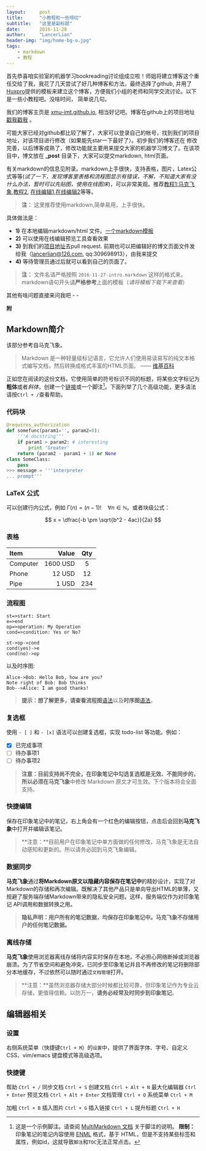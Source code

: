 ```yaml
---
layout:     post
title:      "小教程和一些唠叨"
subtitle:   "这里是副标题"
date:       2016-11-28
author:     "LancerLian"
header-img: "img/home-bg-o.jpg"
tags:
    - markdown
    - 教程
---
```


首先恭喜咱实验室的机器学习bookreading讨论组成立啦！师姐将建立博客这个重任交给了我，我花了几天尝试了好几种博客和方法，最终选择了github,
并用了[Huxpro](https://github.com/Huxpro)提供的模板来建立这个博客，方便我们小组的老师和同学交流讨论。以下是一些小教程吧。没啥时间，
简单说几句。

我们的博客主页是 [xmu-imt.github.io](https://xmu-imt.github.io), 相当好记吧。博客在github上的项目地址[戳我戳我](https://github.com/XMU-IMT/xmu-imt.github.io) 。

可能大家已经对github都比较了解了，大家可以登录自己的帐号，找到我们的项目地址，对该项目进行修改（如果能先star一下最好了）。初步我们的博客还在
修改完善，以后博客成熟了，修改功能就主要用来提交大家的机器学习博文了。在该项目中，博文放在 **_post** 目录下，大家可以提交markdown, html页面。

有关markdown的信息见附录。markdown上手很快，支持表格，图片，Latex公式等等(*试了一下，发现博客里表格和流程图显示有错误，不解，不知道大家有没什么办法，暂时可以先贴图，使用在线图床*)，可以非常美观。推荐[教程1:马克飞象](https://maxiang.io/),[教程2](http://www.jianshu.com/p/7bd23251da0a),
[在线编辑1](https://maxiang.io/),[在线编辑2](https://www.zybuluo.com/mdeditor)等等。

> **注：** 这里推荐使用markdown,简单易用，上手很快。

具体做法是：

- **1)** 在本地编辑markdown/html 文件。[一个markdown模板](https://github.com/Huxpro/huxblog-boilerplate/blob/master/_posts/2015-09-22-js-version.markdown)
- **2)** 可以使用在线编辑预览工具查看效果
- **3)** 到我们的[项目地址](https://github.com/XMU-IMT/xmu-imt.github.io)去pull request. 前期也可以把编辑好的博文页面文件发给我（lancerlian@126.com, qq:309698913），由我来提交
- **4)** 等待管理员通过后就可以看到自己的页面了。

> **注：** 文件名请严格按照 `2016-11-27-intro.markdown` 这样的格式来，markdown语句开头请**严格参考**上面的模板（*请将模板下载下来查看*）

其他有啥问题直接来问我吧 - -


**附**

## Markdown简介

该部分参考自马克飞象。

> Markdown 是一种轻量级标记语言，它允许人们使用易读易写的纯文本格式编写文档，然后转换成格式丰富的HTML页面。    —— [维基百科](https://zh.wikipedia.org/wiki/Markdown)

正如您在阅读的这份文档，它使用简单的符号标识不同的标题，将某些文字标记为**粗体**或者*斜体*，创建一个[链接](http://www.example.com)或一个脚注[^demo]。下面列举了几个高级功能，更多语法请按`Ctrl + /`查看帮助。 

### 代码块
``` python
@requires_authorization
def somefunc(param1='', param2=0):
    '''A docstring'''
    if param1 > param2: # interesting
        print 'Greater'
    return (param2 - param1 + 1) or None
class SomeClass:
    pass
>>> message = '''interpreter
... prompt'''
```
### LaTeX 公式

可以创建行内公式，例如 $\Gamma(n) = (n-1)!\quad\forall n\in\mathbb N$。或者块级公式：

$$	x = \dfrac{-b \pm \sqrt{b^2 - 4ac}}{2a} $$

### 表格
| Item      |    Value | Qty  |
| :-------- | --------:| :--: |
| Computer  | 1600 USD |  5   |
| Phone     |   12 USD |  12  |
| Pipe      |    1 USD | 234  |

### 流程图
```flow
st=>start: Start
e=>end
op=>operation: My Operation
cond=>condition: Yes or No?

st->op->cond
cond(yes)->e
cond(no)->op
```

以及时序图:

```sequence
Alice->Bob: Hello Bob, how are you?
Note right of Bob: Bob thinks
Bob-->Alice: I am good thanks!
```

> **提示：**想了解更多，请查看**流程图**[语法][3]以及**时序图**[语法][4]。

### 复选框

使用 `- [ ]` 和 `- [x]` 语法可以创建复选框，实现 todo-list 等功能。例如：

- [x] 已完成事项
- [ ] 待办事项1
- [ ] 待办事项2

> **注意：**目前支持尚不完全，在印象笔记中勾选复选框是无效、不能同步的，所以必须在**马克飞象**中修改 Markdown 原文才可生效。下个版本将会全面支持。




### 快捷编辑
保存在印象笔记中的笔记，右上角会有一个红色的编辑按钮，点击后会回到**马克飞象**中打开并编辑该笔记。
>**注意：**目前用户在印象笔记中单方面做的任何修改，马克飞象是无法自动感知和更新的。所以请务必回到马克飞象编辑。

### 数据同步
**马克飞象**通过**将Markdown原文以隐藏内容保存在笔记中**的精妙设计，实现了对Markdown的存储和再次编辑。既解决了其他产品只是单向导出HTML的单薄，又规避了服务端存储Markdown带来的隐私安全问题。这样，服务端仅作为对印象笔记 API调用和数据转换之用。

 >**隐私声明：用户所有的笔记数据，均保存在印象笔记中。马克飞象不存储用户的任何笔记数据。**

### 离线存储
**马克飞象**使用浏览器离线存储将内容实时保存在本地，不必担心网络断掉或浏览器崩溃。为了节省空间和避免冲突，已同步至印象笔记并且不再修改的笔记将删除部分本地缓存，不过依然可以随时通过`文档管理`打开。

> **注意：**虽然浏览器存储大部分时候都比较可靠，但印象笔记作为专业云存储，更值得信赖。以防万一，**请务必经常及时同步到印象笔记**。

## 编辑器相关
### 设置
右侧系统菜单（快捷键`Ctrl + M`）的`设置`中，提供了界面字体、字号、自定义CSS、vim/emacs 键盘模式等高级选项。

### 快捷键

帮助    `Ctrl + /`
同步文档    `Ctrl + S`
创建文档    `Ctrl + Alt + N`
最大化编辑器    `Ctrl + Enter`
预览文档 `Ctrl + Alt + Enter`
文档管理    `Ctrl + O`
系统菜单    `Ctrl + M` 

加粗    `Ctrl + B`
插入图片    `Ctrl + G`
插入链接    `Ctrl + L`
提升标题    `Ctrl + H`



[^demo]: 这是一个示例脚注。请查阅 [MultiMarkdown 文档](https://github.com/fletcher/MultiMarkdown/wiki/MultiMarkdown-Syntax-Guide#footnotes) 关于脚注的说明。 **限制：** 印象笔记的笔记内容使用 [ENML][5] 格式，基于 HTML，但是不支持某些标签和属性，例如id，这就导致`脚注`和`TOC`无法正常点击。


  [1]: http://maxiang.info/client_zh
  [2]: https://chrome.google.com/webstore/detail/kidnkfckhbdkfgbicccmdggmpgogehop
  [3]: http://adrai.github.io/flowchart.js/
  [4]: http://bramp.github.io/js-sequence-diagrams/
  [5]: https://dev.yinxiang.com/doc/articles/enml.php

